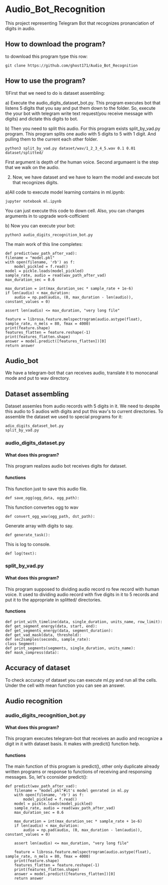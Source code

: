 # Audio_Bot_Recognition
This project representing Telegram Bot that reсognizes pronanciation of digits in audio.
## How to download the program?
to download this program type this row:

    git clone https://github.com/ghost171/Audio_Bot_Recognition
## How to use the program?
1)First that we need to do is dataset assembling:
    
a) Execute the audio_digits_dataset_bot.py.
This program executes bot that listens 5 digits that you say and put them down to the folder.
So, execute the your bot with telegram write text request(you receive message with digits) and dictate this digits to bot.

b) Then you need to split this audio. For this program exists split_by_vad.py program.
This program splits one audio with 5 digits to 5 with 1 digit. And pulling them to the current each other folder.

    python3 split_by_vad.py dataset/wav/1_2_3_4_5.wav 0.1 0.01 dataset/splitted/
First argument is depth of the human voice. Second argumaent is the step that we walk on the audio.


2) Now, we have dataset and we have to learn the model and execute bot that recognizes digits.

a)All code to execute model learning contains in ml.ipynb:

    jupyter notebook ml.ipynb
You can just execute this code to down cell. 
Also, you can changes arguments in to upgrade work-cofficient

b) Now you can execute your bot:

    python3 audio_digits_recognition_bot.py
    
 The main work of this line completes:
    
    def predict(wav_path_after_vad):
    filename = "model.pkl"
    with open(filename, 'rb') as f:
        model_pickled = f.read()    
    model = pickle.loads(model_pickled)
    sample_rate, audio = read(wav_path_after_vad)
    max_duration_sec = 0.6

    max_duration = int(max_duration_sec * sample_rate + 1e-6)
    if len(audio) < max_duration:
        audio = np.pad(audio, (0, max_duration - len(audio)), constant_values = 0)
    
    assert len(audio) <= max_duration, "very long file"

    feature = librosa.feature.melspectrogram(audio.astype(float), sample_rate, n_mels = 80, fmax = 4000)
    print(feature.shape)
    features_flatten = feature.reshape(-1)
    print(features_flatten.shape)
    answer = model.predict([features_flatten])[0]
    return answer

## Audio_bot
We have a telegram-bot that can receives audio, translate it to monocanal mode and put to wav directory.

## Dataset assembling
Dataset assemles from audio records with 5 digits in it. We need to despite this audio to 5 audios with digits and put this wav's to current directories.
To assemble the dataset we used to special programs for it:
    
    adio_digits_dataset_bot.py
    split_by_vad.py

### audio_digits_dataset.py
#### What does this program?
This program realizes audio bot receives digits for dataset.
#### functions 
This function just to save this audio file.

    def save_ogg(ogg_data, ogg_path):

This function convertes ogg to wav
    
    def convert_ogg_wav(ogg_path, dst_path):
Generate array with digits to say.
    
    def generate_task():
This is log to console.
    
    def log(text):
### split_by_vad.py
#### What does this program?
This program supposed to dividing audio record ro few record with human voice.
It used to dividing audio record with five digits in it to 5 records and put it to the appropriate in splitted/ directories.
#### functions
    def print_with_timeline(data, single_duration, units_name, row_limit):
    def get_segment_energy(data, start, end):
    def get_segments_energy(data, segment_duration):
    def get_vad_mask(data, threshold):
    def sec2samples(seconds, sample_rate):
    class Segment:
    def print_segments(segments, single_duration, units_name):
    def mask_compress(data):    
## Accuracy of dataset
To check accuracy of dataset you can execute ml.py and run all the cells.
Under the cell with mean function you can see an answer.
## Audio recognition 
### audio_digits_recognition_bot.py
#### What does this program?
This program executes telegram-bot that receives an audio and recognize a digit in it with dataset basis.
It makes with predict() function help.
#### functions
The main function of this program is predict(), other only duplicate already written programs or response to functions of receiving and responsing messages.
So, let's сconsider predict():

    def predict(wav_path_after_vad):
        filename = "model.pkl"#it's model genrated in ml.py
        with open(filename, 'rb') as f:
            model_pickled = f.read()    
        model = pickle.loads(model_pickled)
        sample_rate, audio = read(wav_path_after_vad)
        max_duration_sec = 0.6

        max_duration = int(max_duration_sec * sample_rate + 1e-6)
        if len(audio) < max_duration:
            audio = np.pad(audio, (0, max_duration - len(audio)), constant_values = 0)

        assert len(audio) <= max_duration, "very long file"

        feature = librosa.feature.melspectrogram(audio.astype(float), sample_rate, n_mels = 80, fmax = 4000)
        print(feature.shape)
        features_flatten = feature.reshape(-1)
        print(features_flatten.shape)
        answer = model.predict([features_flatten])[0]
        return answer
